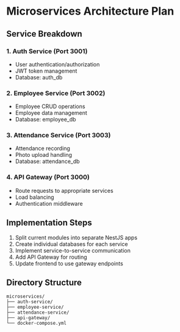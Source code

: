 # Microservices Architecture Plan

## Service Breakdown

### 1. Auth Service (Port 3001)
- User authentication/authorization
- JWT token management
- Database: auth_db

### 2. Employee Service (Port 3002)  
- Employee CRUD operations
- Employee data management
- Database: employee_db

### 3. Attendance Service (Port 3003)
- Attendance recording
- Photo upload handling
- Database: attendance_db

### 4. API Gateway (Port 3000)
- Route requests to appropriate services
- Load balancing
- Authentication middleware

## Implementation Steps

1. Split current modules into separate NestJS apps
2. Create individual databases for each service
3. Implement service-to-service communication
4. Add API Gateway for routing
5. Update frontend to use gateway endpoints

## Directory Structure
```
microservices/
├── auth-service/
├── employee-service/  
├── attendance-service/
├── api-gateway/
└── docker-compose.yml
```
